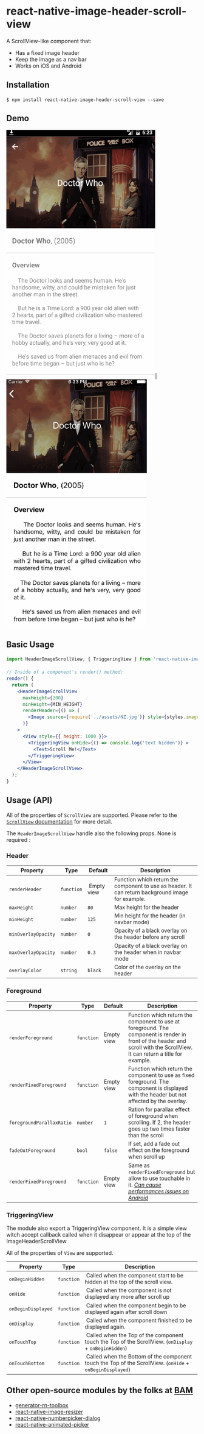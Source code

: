 # react-native-image-header-scroll-view

A ScrollView-like component that:
 - Has a fixed image header
 - Keep the image as a nav bar
 - Works on iOS and Android

## Installation

```
$ npm install react-native-image-header-scroll-view --save
```

## Demo

![react-native-image-header-scroll-view demo android](./readmeAssets/demoAndroid.gif)|![react-native-image-header-scroll-view demo ios](./readmeAssets/demoIos.gif)

## Basic Usage 

```jsx
import HeaderImageScrollView, { TriggeringView } from 'react-native-image-header-scroll-view';

// Inside of a component's render() method:
render() {
  return (
    <HeaderImageScrollView
      maxHeight={200}
      minHeight={MIN_HEIGHT}
      renderHeader={() => (
        <Image source={require('../assets/NZ.jpg')} style={styles.image} />
      )}
    >
      <View style={{ height: 1000 }}>
        <TriggeringView onHide={() => console.log('text hidden')} >
          <Text>Scroll Me!</Text>
        </TriggeringView>
      </View>
    </HeaderImageScrollView>
  );
}
```

## Usage (API)

All of the properties of `ScrollView` are supported. Please refer to the
[`ScrollView` documentation](https://facebook.github.io/react-native/docs/scrollview.html) for more detail.

The `HeaderImageScrollView` handle also the following props. None is required :

### Header
| Property | Type | Default | Description |
| -------- | ---- | ------- | ----------- |
| `renderHeader` | `function` | Empty view | Function which return the component to use as header. It can return background image for example. |
| `maxHeight` | `number` | `80` | Max height for the header |
| `minHeight` | `number` | `125` | Min height for the header (in navbar mode) |
| `minOverlayOpacity` | `number` | `0` | Opacity of a black overlay on the header before any scroll |
| `maxOverlayOpacity` | `number` | `0.3` | Opacity of a black overlay on the header when in navbar mode |
| `overlayColor` | `string` | `black` | Color of the overlay on the header |


### Foreground

| Property | Type | Default | Description |
| -------- | ---- | ------- | ----------- |
| `renderForeground` | `function` | Empty view | Function which return the component to use at foreground. The component is render in front of the header and scroll with the ScrollView. It can return a title for example.|
| `renderFixedForeground` | `function` | Empty view | Function which return the component to use as fixed foreground. The component is displayed with the header but not affected by the overlay.|
| `foregroundParallaxRatio` | `number` | `1` | Ration for parallax effect of foreground when scrolling. If 2, the header goes up two times faster than the scroll |
| `fadeOutForeground` | `bool` | `false` | If set, add a fade out effect on the foreground when scroll up |
| `renderFixedForeground` | `function` | Empty view | Same as `renderFixedForeground` but allow to use touchable in it. [*Can cause performances issues on Android*](https://github.com/bamlab/react-native-image-header-scroll-view/issues/6)|


### TriggeringView

The module also export a TriggeringView component. It is a simple view witch accept callback called when it disappear
or appear at the top of the ImageHeaderScrollView

All of the properties of `View` are supported.


| Property | Type | Description |
| -------- | ---- | ----------- |
| `onBeginHidden` | `function` | Called when the component start to be hidden at the top of the scroll view. |
| `onHide` | `function` | Called when the component is not displayed any more after scroll up |
| `onBeginDisplayed` | `function` | Called when the component begin to be displayed again after scroll down |
| `onDisplay` | `function` | Called when the component finished to be displayed again. |
| `onTouchTop` | `function` | Called when the Top of the component touch the Top of the ScrollView. (`onDisplay` + `onBeginHidden`) |
| `onTouchBottom` | `function` | Called when the Bottom of the component touch the Top of the ScrollView. (`onHide` + `onBeginDisplayed`) |


## Other open-source modules by the folks at [BAM](http://github.com/bamlab)

 * [generator-rn-toolbox](https://github.com/bamlab/generator-rn-toolbox)
 * [react-native-image-resizer](https://github.com/bamlab/react-native-image-resizer)
 * [react-native-numberpicker-dialog](https://github.com/bamlab/react-native-numberpicker-dialog)
 * [react-native-animated-picker](https://github.com/bamlab/react-native-animated-picker)

